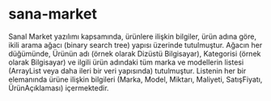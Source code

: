 # sana-market
Sanal Market yazılımı kapsamında, ürünlere ilişkin bilgiler, ürün adına göre, ikili arama ağacı (binary search tree) yapısı üzerinde tutulmuştur. Ağacın her düğümünde, Ürünün adı (örnek olarak Dizüstü Bilgisayar), Kategorisi (örnek olarak Bilgisayar) ve ilgili ürün adındaki tüm marka ve modellerin listesi (ArrayList veya daha ileri bir veri yapısında) tutulmuştur. Listenin her bir elemanında ürüne ilişkin bilgileri  (Marka, Model, Miktarı, Maliyeti, SatışFiyatı, ÜrünAçıklaması) içermektedir.
